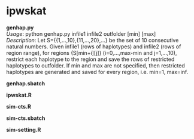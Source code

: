 # ipwskat

**genhap.py**  
_Usage_: python genhap.py infile1 infile2 outfolder [min] [max]  
_Description_: Let S={{1,...,10},{11,...,20},...} be the set of 10 consecutive natural numbers. Given infile1 (rows of haplotypes) and infile2 (rows of region range), for regions {S[min+i][j]} (i=0,...,max-min and j=1,...,10), restrict each haplotype to the region and save the rows of restricted haplotypes to outfolder. If min and max are not specified, then restricted haplotypes are generated and saved for every region, i.e. min=1, max=inf.

**genhap.sbatch**

**ipwskat.R**

**sim-cts.R**

**sim-cts.sbatch**

**sim-setting.R**
